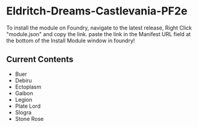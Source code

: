 ﻿# Eldritch-Dreams-Castlevania-PF2e
To install the module on Foundry, navigate to the latest release, Right Click "module.json" and copy the link. paste the link in the Manifest URL field at the bottom of the Install Module window in foundry!

## Current Contents
- Buer
- Debiru
- Ectoplasm
- Gaibon
- Legion
- Plate Lord
- Slogra
- Stone Rose
